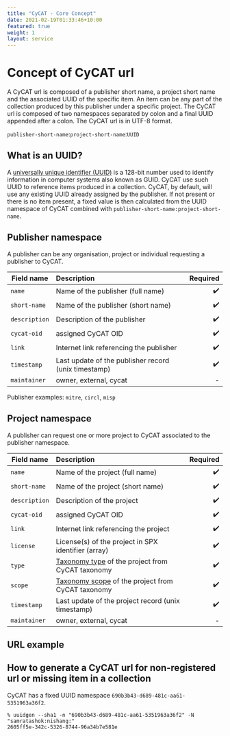 ```yaml
---
title: "CyCAT - Core Concept"
date: 2021-02-19T01:33:46+10:00
featured: true
weight: 1
layout: service
---
```


# Concept of CyCAT url

A CyCAT url is composed of a publisher short name, a project short name and the associated UUID of the specific item. An item can be any part of the collection produced
by this publisher under a specific project. The CyCAT url is composed of two namespaces separated by colon and a final UUID appended after a colon. The CyCAT url is in UTF-8 format.

`publisher-short-name`:`project-short-name`:`UUID`

## What is an UUID?

A [universally unique identifier (UUID)](https://en.wikipedia.org/wiki/Universally_unique_identifier) is a 128-bit number used to identify information in computer systems also known as GUID.
CyCAT use such UUID to reference items produced in a collection. CyCAT, by default, will use any existing UUID already assigned by the publisher. If not present or there is no item present,
a fixed value is then calculated from the UUID namespace of CyCAT combined with `publisher-short-name:project-short-name`.

## Publisher namespace

A publisher can be any organisation, project or individual requesting a publisher to CyCAT.

| Field name        |  Description           | Required  |
| ------------- |:---------------------------| ---------:|
| `name` | Name of the publisher (full name)| :heavy_check_mark: |
| `short-name` | Name of the publisher (short name) | :heavy_check_mark: |
| `description` | Description of the publisher | :heavy_check_mark: |
| `cycat-oid` | assigned CyCAT OID | :heavy_check_mark: |
| `link` | Internet link referencing the publisher | :heavy_check_mark: |
| `timestamp` | Last update of the publisher record (unix timestamp) | :heavy_check_mark: |
| `maintainer` | owner, external, cycat | - |

Publisher examples: `mitre`, `circl`, `misp`

## Project namespace

A publisher can request one or more project to CyCAT associated to the publisher namespace.

| Field name        |  Description           | Required  |
| ------------- |:---------------------------| ---------:|
| `name` | Name of the project (full name)| :heavy_check_mark: |
| `short-name` | Name of the project (short name) | :heavy_check_mark: |
| `description` | Description of the project | :heavy_check_mark: |
| `cycat-oid` | assigned CyCAT OID | :heavy_check_mark: |
| `link` | Internet link referencing the project | :heavy_check_mark: |
| `license` | License(s) of the project in SPX identifier (array) | :heavy_check_mark: |
| `type` | [Taxonomy type](https://github.com/CyCat-project/cycat-taxonomy) of the project from CyCAT taxonomy | :heavy_check_mark: |
| `scope` | [Taxonomy scope](https://github.com/CyCat-project/cycat-taxonomy) of the project from CyCAT taxonomy | :heavy_check_mark: |
| `timestamp` | Last update of the project record  (unix timestamp)| :heavy_check_mark: |
| `maintainer` | owner, external, cycat | - |

## URL example

## How to generate a CyCAT url for non-registered url or missing item in a collection

CyCAT has a fixed UUID namespace `690b3b43-d689-481c-aa61-5351963a36f2`.

```shell
% uuidgen --sha1 -n "690b3b43-d689-481c-aa61-5351963a36f2" -N "samratashok:nishang:"
2605ff5e-342c-5326-8744-96a34b7e581e
```
